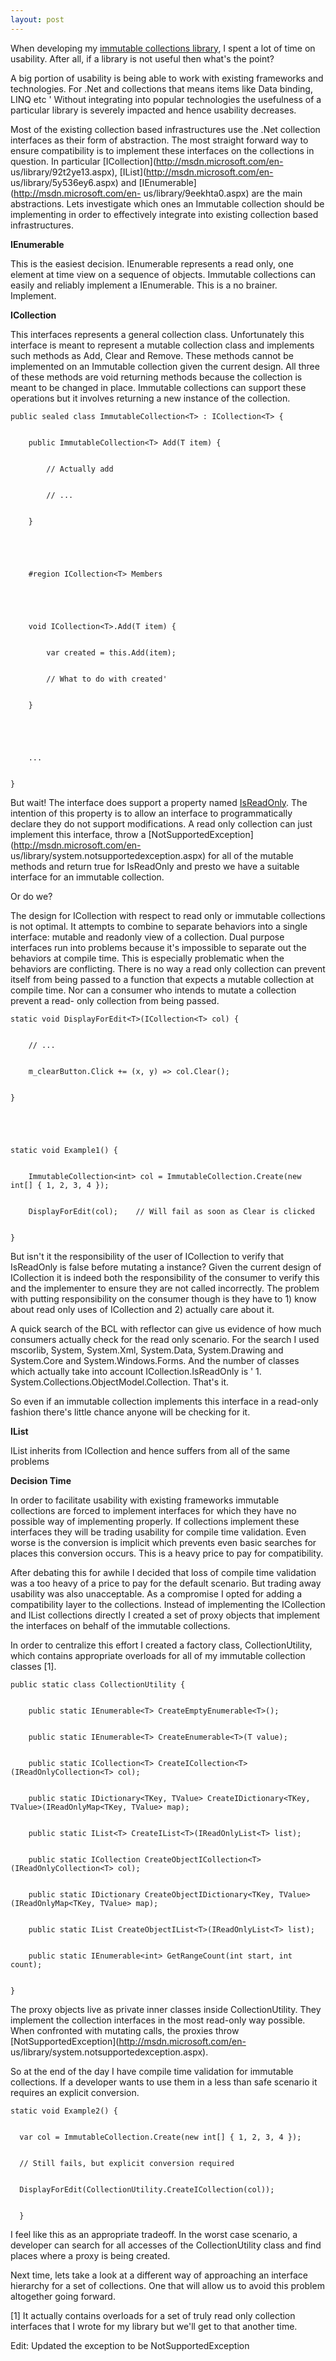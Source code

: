 ```yaml
---
layout: post
---
```

When developing my [immutable collections
library](http://code.msdn.microsoft.com/RantPack), I spent a lot of time on
usability.  After all, if a library is not useful then what's the point?

A big portion of usability is being able to work with existing frameworks and
technologies.  For .Net and collections that means items like Data binding,
LINQ etc '  Without integrating into popular technologies the usefulness of a
particular library is severely impacted and hence usability decreases.

Most of the existing collection based infrastructures use the .Net collection
interfaces as their form of abstraction.  The most straight forward way to
ensure compatibility is to implement these interfaces on the collections in
question.  In particular [ICollection<T>](http://msdn.microsoft.com/en-
us/library/92t2ye13.aspx), [IList<T>](http://msdn.microsoft.com/en-
us/library/5y536ey6.aspx) and [IEnumerable<T>](http://msdn.microsoft.com/en-
us/library/9eekhta0.aspx) are the main abstractions.  Lets investigate which
ones an Immutable collection should be implementing in order to effectively
integrate into existing collection based infrastructures.

**IEnumerable<T>**

This is the easiest decision.  IEnumerable<T> represents a read only, one
element at time view on a sequence of objects.  Immutable collections can
easily and reliably implement a IEnumerable<T>.  This is a no brainer.
Implement.

**ICollection<T>**

This interfaces represents a general collection class.  Unfortunately this
interface is meant to represent a mutable collection class and implements such
methods as Add, Clear and Remove.  These methods cannot be implemented on an
Immutable collection given the current design.  All three of these methods are
void returning methods because the collection is meant to be changed in place.
Immutable collections can support these operations but it involves returning a
new instance of the collection.

    
    
    public sealed class ImmutableCollection<T> : ICollection<T> {


        public ImmutableCollection<T> Add(T item) {


            // Actually add 


            // ...


        }


    


        #region ICollection<T> Members


    


        void ICollection<T>.Add(T item) {


            var created = this.Add(item);


            // What to do with created'


        }


    


        ...


    }

But wait!  The interface does support a property named
[IsReadOnly](http://msdn.microsoft.com/en-us/library/0cfatk9t.aspx).  The
intention of this property is to allow an interface to programmatically
declare they do not support modifications.  A read only collection can just
implement this interface, throw a
[NotSupportedException](http://msdn.microsoft.com/en-
us/library/system.notsupportedexception.aspx) for all of the mutable methods
and return true for IsReadOnly and presto we have a suitable interface for an
immutable collection.

Or do we?

The design for ICollection<T> with respect to read only or immutable
collections is not optimal.  It attempts to combine to separate behaviors into
a single interface: mutable and readonly view of a collection.  Dual purpose
interfaces run into problems because it's impossible to separate out the
behaviors at compile time.  This is especially problematic when the behaviors
are conflicting.  There is no way a read only collection can prevent itself
from being passed to a function that expects a mutable collection at compile
time.  Nor can a consumer who intends to mutate a collection prevent a read-
only collection from being passed.

    
    
    static void DisplayForEdit<T>(ICollection<T> col) {


        // ...


        m_clearButton.Click += (x, y) => col.Clear(); 


    }


    


    static void Example1() {


        ImmutableCollection<int> col = ImmutableCollection.Create(new int[] { 1, 2, 3, 4 });


        DisplayForEdit(col);    // Will fail as soon as Clear is clicked


    }

But isn't it the responsibility of the user of ICollection<T> to verify that
IsReadOnly is false before mutating a instance?  Given the current design of
ICollection<T> it is indeed both the responsibility of the consumer to verify
this and the implementer to ensure they are not called incorrectly.  The
problem with putting responsibility on the consumer though is they have to 1)
know about read only uses of ICollection<T> and 2) actually care about it.

A quick search of the BCL with reflector can give us evidence of how much
consumers actually check for the read only scenario.  For the search I used
mscorlib, System, System.Xml, System.Data, System.Drawing and System.Core and
System.Windows.Forms.  And the number of classes which actually take into
account ICollection<T>.IsReadOnly is ' 1.
System.Collections.ObjectModel.Collection<T>.  That's it.

So even if an immutable collection implements this interface in a read-only
fashion there's little chance anyone will be checking for it.

**IList<T>**

IList<T> inherits from ICollection<T> and hence suffers from all of the same
problems

**Decision Time**

In order to facilitate usability with existing frameworks immutable
collections are forced to implement interfaces for which they have no possible
way of implementing properly.  If collections implement these interfaces they
will be trading usability for compile time validation.  Even worse is the
conversion is implicit which prevents even basic searches for places this
conversion occurs.  This is a heavy price to pay for compatibility.

After debating this for awhile I decided that loss of compile time validation
was a too heavy of a price to pay for the default scenario.  But trading away
usability was also unacceptable.  As a compromise I opted for adding a
compatibility layer to the collections.  Instead of implementing the
ICollection<T> and IList<T> collections directly I created a set of proxy
objects that implement the interfaces on behalf of the immutable collections.

In order to centralize this effort I created a factory class,
CollectionUtility, which contains appropriate overloads for all of my
immutable collection classes [1].

    
    
    public static class CollectionUtility {


        public static IEnumerable<T> CreateEmptyEnumerable<T>();


        public static IEnumerable<T> CreateEnumerable<T>(T value);


        public static ICollection<T> CreateICollection<T>(IReadOnlyCollection<T> col);


        public static IDictionary<TKey, TValue> CreateIDictionary<TKey, TValue>(IReadOnlyMap<TKey, TValue> map);


        public static IList<T> CreateIList<T>(IReadOnlyList<T> list);


        public static ICollection CreateObjectICollection<T>(IReadOnlyCollection<T> col);


        public static IDictionary CreateObjectIDictionary<TKey, TValue>(IReadOnlyMap<TKey, TValue> map);


        public static IList CreateObjectIList<T>(IReadOnlyList<T> list);


        public static IEnumerable<int> GetRangeCount(int start, int count);


    }

The proxy objects live as private inner classes inside CollectionUtility.
They implement the collection interfaces in the most read-only way possible.
When confronted with mutating calls, the proxies throw
[NotSupportedException](http://msdn.microsoft.com/en-
us/library/system.notsupportedexception.aspx).

So at the end of the day I have compile time validation for immutable
collections.  If a developer wants to use them in a less than safe scenario it
requires an explicit conversion.  
    
    
    static void Example2() { 


      var col = ImmutableCollection.Create(new int[] { 1, 2, 3, 4 }); 


      // Still fails, but explicit conversion required 


      DisplayForEdit(CollectionUtility.CreateICollection(col)); 


      }

I feel like this as an appropriate tradeoff.   In the worst case scenario, a
developer can search for all accesses of the CollectionUtility class and find
places where a proxy is being created.

Next time, lets take a look at a different way of approaching an interface
hierarchy for a set of collections.  One that will allow us to avoid this
problem altogether going forward.

[1] It actually contains overloads for a set of truly read only collection
interfaces that I wrote for my library but we'll get to that another time.

Edit: Updated the exception to be NotSupportedException


